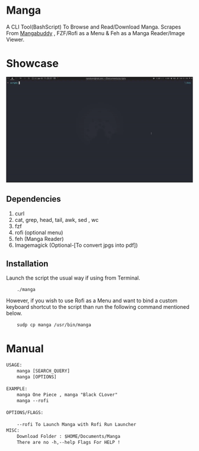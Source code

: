 # Manga

A CLI Tool(BashScript) To Browse and Read/Download Manga. Scrapes From <a href="https://mangabuddy.com">Mangabuddy</a> , FZF/Rofi as a Menu & Feh as a Manga Reader/Image Viewer.

# Showcase

![preview](/assets/preview.gif)

## Dependencies

1. curl
2. cat, grep, head, tail, awk, sed , wc
3. fzf
4. rofi (optional menu)
5. feh (Manga Reader)
6. Imagemagick (Optional-[To convert jpgs into pdf])

## Installation

Launch the script the usual way if using from Terminal.

		./manga

However, if you wish to use Rofi as a Menu and want to bind a custom keyboard shortcut to the script than run the following command mentioned below.

		sudp cp manga /usr/bin/manga

# Manual

 	USAGE:
		manga [SEARCH_QUERY]
		manga [OPTIONS]

 	EXAMPLE:
		manga One Piece , manga "Black CLover"
		manga --rofi

 	OPTIONS/FLAGS:

		--rofi To Launch Manga with Rofi Run Launcher
  	MISC:
		Download Folder : $HOME/Documents/Manga
		There are no -h,--help Flags For HELP !
